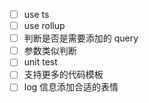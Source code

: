- [ ] use ts
- [ ] use rollup
- [ ] 判断是否是需要添加的 query
- [ ] 参数类似判断
- [ ] unit test
- [ ] 支持更多的代码模板
- [ ] log 信息添加合适的表情
